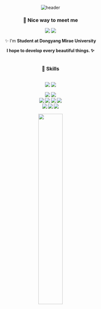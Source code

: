 <div align="center">

![header](https://capsule-render.vercel.app/api?type=Cylinder&color=auto&height=100&section=header&text=%20Welcome!%20%20My%20Github!&fontSize=60)
### 👋 Nice way to meet me

<a href="mailto:taerin821@gmail.com" target="_blank"><img src="https://img.shields.io/badge/taerin821@gmail.com-EA4335?style=flat-square&logo=Gmail&logoColor=white"/></a>
<a href="https://diamond-scabiosa-f6c.notion.site/0bd265152d334dab9b393dc200992f4f"><img src="https://img.shields.io/badge/Notion-181717?style=flat-square&logo=Notion&logoColor=white"/></a>


<p>
   ✨ I'm <b>Student at Dongyang Mirae University

  I hope to develop every beautiful things. ✨ <br/><br/>
</p>


### 💪 Skills
<br>

<img src="https://img.shields.io/badge/Android-3DDC84?style=flat-square&logo=Android&logoColor=white"/>
<img src="https://img.shields.io/badge/Flutter-02569B?style=flat-square&logo=Flutter&logoColor=white"/></a>

<img src="https://img.shields.io/badge/Arduino-00979D?style=flat-square&logo=Arduino&logoColor=white"/></a>
<img src="https://img.shields.io/badge/Raspberry Pi-C51A4A?style=flat-square&logo=Raspberry Pi&logoColor=white"/></a>  
<img src="https://img.shields.io/badge/Python-3766AB?style=flat-square&logo=Python&logoColor=white"/></a>
<img src="https://img.shields.io/badge/Java-007396?style=flat-square&logo=Java&logoColor=white"/></a> 
<img src="https://img.shields.io/badge/C++-00599C?style=flat-square&logo=C%2B%2B&logoColor=white"/></a>
<img src="https://img.shields.io/badge/C-A8B9CC?style=flat-square&logo=C&logoColor=white"/></a>  
<img src="https://img.shields.io/badge/Android%20Studio-3DDC84?style=flat-square&logo=Android%20Studio&logoColor=white"/>
<img src="https://img.shields.io/badge/Visual%20Studio%20Code-007ACC?style=flat-square&logo=Visual%20Studio%20Code&logoColor=white"/>
<img src="https://img.shields.io/badge/Visual%20Studio-5C2D91?style=flat-square&logo=Visual%20Studio&logoColor=white"/>

<img src="https://raw.githubusercontent.com/taerin821/github-stats-transparent/output/generated/languages.svg" width="40%"/>

